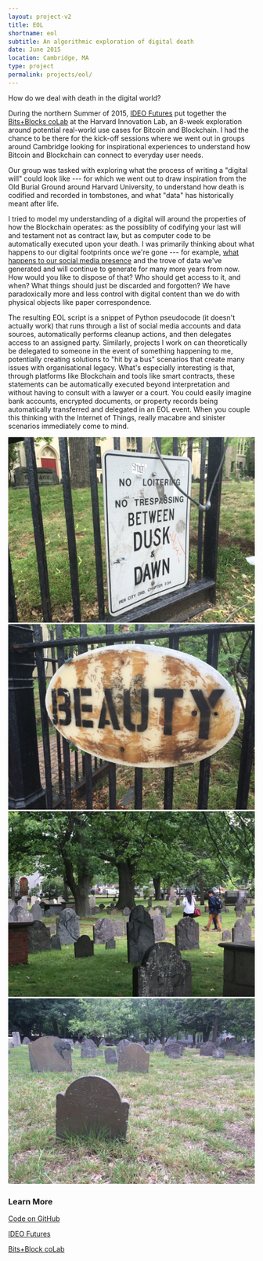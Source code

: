 ```yaml
---
layout: project-v2
title: EOL
shortname: eol
subtitle: An algorithmic exploration of digital death
date: June 2015
location: Cambridge, MA
type: project
permalink: projects/eol/
---
```

How do we deal with death in the digital world?

During the northern Summer of 2015, <a href="http://www.ideofutures.com/">IDEO Futures</a> put together the <a href="http://bitsblocks.ideofutures.com/about">Bits+Blocks coLab</a> at the Harvard Innovation Lab, an 8-week exploration around potential real-world use cases for Bitcoin and Blockchain. I had the chance to be there for the kick-off sessions where we went out in groups around Cambridge looking for inspirational experiences to understand how Bitcoin and Blockchain can connect to everyday user needs.

Our group was tasked with exploring what the process of writing a "digital will" could look like --- for which we went out to draw inspiration from the Old Burial Ground around Harvard University, to understand how death is codified and recorded in tombstones, and what "data" has historically meant after life.

I tried to model my understanding of a digital will around the properties of how the Blockchain operates: as the possiblity of codifying your last will and testament not as contract law, but as computer code to be automatically executed upon your death. I was primarily thinking about what happens to our digital footprints once we're gone --- for example, <a href="http://www.bbc.com/news/technology-31438707">what happens to our social media presence</a> and the trove of data we've generated and will continue to generate for many more years from now. How would you like to dispose of that? Who should get access to it, and when? What things should just be discarded and forgotten? We have paradoxically more and less control with digital content than we do with physical objects like paper correspondence.

The resulting EOL script is a snippet of Python pseudocode (it doesn't actually work) that runs through a list of social media accounts and data sources, automatically performs cleanup actions, and then delegates access to an assigned party. Similarly, projects I work on can theoretically be delegated to someone in the event of something happening to me, potentially creating solutions to "hit by a bus" scenarios that create many issues with organisational legacy. What's especially interesting is that, through platforms like Blockchain and tools like smart contracts, these statements can be automatically executed beyond interpretation and without having to consult with a lawyer or a court. You could easily imagine bank accounts, encrypted documents, or property records being automatically transferred and delegated in an EOL event. When you couple this thinking with the Internet of Things, really macabre and sinister scenarios immediately come to mind.

<div class="row project-photos">
	<div class="project-photos_block col-lg-6 col-md-4 col-sm-6 col-xs-12">
		<img src="/files/img/eol-1.jpg" class="project-photos_picture">
	</div>
	<div class="project-photos_block col-lg-6 col-md-4 col-sm-6 col-xs-12">
		<img src="/files/img/eol-2.jpg" class="project-photos_picture">
	</div>
	<div class="project-photos_block col-lg-6 col-md-4 col-sm-6 col-xs-12">
		<img src="/files/img/eol-3.jpg" class="project-photos_picture">
	</div>
	<div class="project-photos_block col-lg-6 col-md-4 col-sm-6 col-xs-12">
		<img src="/files/img/eol-4.jpg" class="project-photos_picture">
	</div>
</div>

<h3>Learn More</h3>

<div class="row page-blocks project-resources">
	<div class="col-md-3 col-sm-4 col-xs-6">
		<div class="project-resources_block">
			<a href="https://github.com/piscosour/eol-script">
				<p class="project-resources_icon"><span class="glyphicon glyphicon-link" aria-hidden="true"></span></p>
				<p>Code on GitHub</p>
			</a>
		</div>
	</div>
	<div class="col-md-3 col-sm-4 col-xs-6">
		<div class="project-resources_block">
			<a href="http://www.ideofutures.com/">
				<p class="project-resources_icon"><span class="glyphicon glyphicon-link" aria-hidden="true"></span></p>
				<p>IDEO Futures</p>
			</a>
		</div>
	</div>
	<div class="col-md-3 col-sm-4 col-xs-6">
		<div class="project-resources_block">
			<a href="http://bitsblocks.ideofutures.com/about">
				<p class="project-resources_icon"><span class="glyphicon glyphicon-link" aria-hidden="true"></span></p>
				<p>Bits+Block coLab</p>
			</a>
		</div>
	</div>
</div>

